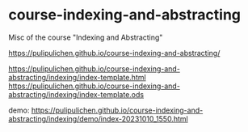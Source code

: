 # course-indexing-and-abstracting
Misc of the course "Indexing and Abstracting"

https://pulipulichen.github.io/course-indexing-and-abstracting/


https://pulipulichen.github.io/course-indexing-and-abstracting/indexing/index-template.html
https://pulipulichen.github.io/course-indexing-and-abstracting/indexing/index-template.ods

demo: https://pulipulichen.github.io/course-indexing-and-abstracting/indexing/demo/index-20231010_1550.html